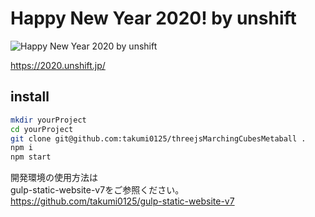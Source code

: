 Happy New Year 2020! by unshift
===============================

![Happy New Year 2020 by unshift](https://2020.unshift.jp/assets/img/ogp.jpg)

https://2020.unshift.jp/

## install
```bash
mkdir yourProject
cd yourProject
git clone git@github.com:takumi0125/threejsMarchingCubesMetaball .
npm i
npm start
```

開発環境の使用方法は<br>
gulp-static-website-v7をご参照ください。<br>
https://github.com/takumi0125/gulp-static-website-v7



